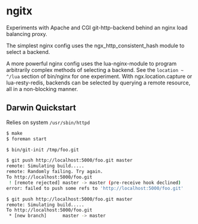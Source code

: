 # ngitx

Experiments with Apache and CGI git-http-backend behind an nginx load balancing 
proxy.

The simplest nginx config uses the ngx_http_consistent_hash module to select a
backend.

A more powerful nginx config uses the lua-nginx-module to program arbitrarily
complex methods of selecting a backend. See the `location ~ ^/lua` section of 
bin/nginx for one experiment. With ngx.location.capture or lua-resty-redis,
backends can be selected by querying a remote resource, all in a non-blocking 
manner.

## Darwin Quickstart

Relies on system `/usr/sbin/httpd`

```sh
$ make
$ foreman start

$ bin/git-init /tmp/foo.git

$ git push http://localhost:5000/foo.git master
remote: Simulating build.....
remote: Randomly failing. Try again.
To http://localhost:5000/foo.git
 ! [remote rejected] master -> master (pre-receive hook declined)
error: failed to push some refs to 'http://localhost:5000/foo.git'

$ git push http://localhost:5000/foo.git master
remote: Simulating build.....
To http://localhost:5000/foo.git
 * [new branch]      master -> master
```